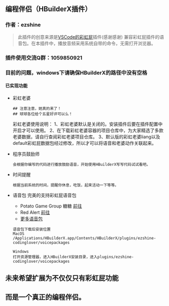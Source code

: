 ## 编程伴侣（HBuilderX插件）

### 作者：ezshine

> 此插件的创意来源是[VSCode的彩虹屁](https://github.com/SaekiRaku/vscode-rainbow-fart)插件(感谢感谢)
> 兼容彩虹屁插件的语音包。在本插件中，播放音频采用系统自带的命令，无需打开浏览器。

### 插件使用交流Q群：1059850921
### 目前的问题，windows下请确保HBuilderX的路径中没有空格

#### 已实现功能

- 彩虹老婆

	~~~~
	## 注意注意，她真的来了！
	## 球球各位给个五星好评可以么！
	~~~~

	彩虹老婆使用说明：
		1、彩虹老婆默认是关闭的。安装插件后要在插件配置中开启才可以使用。
		2、在下载彩虹老婆容器的项目仓库中，为大家精选了多款老婆数据，请自行查阅彩虹老婆项目仓库。
		3、默认版的彩虹老婆liang以及default彩虹屁数据包经过修改，所以才可以将语音和老婆动作关联起来。
  
- 程序员鼓励师

  ~~~~
  会根据你编写的代码进行播放鼓励语音，开始使用HBuilderX写写代码试试看吧。
  ~~~~

- 时间提醒

  ~~~~
  根据当前系统的时间，提醒你休息，吃饭，起来活动一下等等。
  ~~~~

- 语音包
	完美的支持彩虹屁语音包
	- Potato Game Group 糖糖 [前往](https://github.com/heixiaobai/rainbow-fart-voice-pack)
	- Red Alert [前往](https://github.com/trotsky1997/RedAlert-Voice-Pack)
	- [更多语音包](https://github.com/topics/rainbow-fart)
  
	~~~~
	语音包下载后安装位置
	MacOS
	/Applications/HBuilderX.app/Contents/HBuilderX/plugins/ezshine-codinglover/voicepackages
  
	Windows
	打开资源管理器，进入HBuilderX安装目录，进入plugins/ezshine-codinglover/voicepackages
	~~~~
  
## 未来希望扩展为不仅仅只有彩虹屁功能
## 而是一个真正的编程伴侣。

